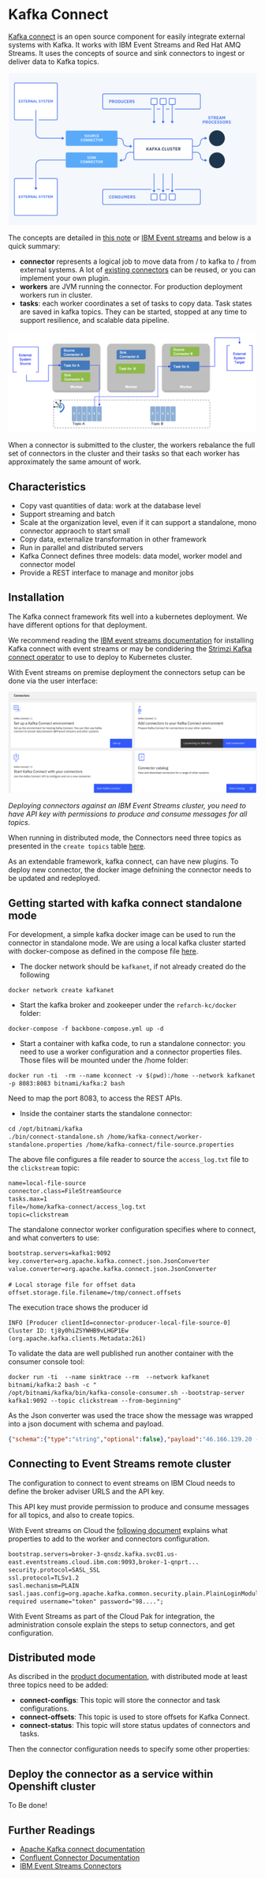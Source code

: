 # Kafka Connect

[Kafka connect](https://kafka.apache.org/documentation/#connect) is an open source component for easily integrate external systems with Kafka. It works with IBM Event Streams and Red Hat AMQ Streams.   It uses the concepts of source and sink connectors to ingest or deliver data to Kafka topics.

![Connect component](images/kafka-components.png)

The concepts are detailed in [this note](https://docs.confluent.io/current/connect/concepts.html) or [IBM Event streams](https://ibm.github.io/event-streams/connecting/connectors/) and below is a quick summary:

* **connector** represents a logical job to move data from / to kafka  to / from external systems. A lot of [existing connectors](https://ibm.github.io/event-streams/connectors/) can be reused, or you can implement your own plugin. 
* **workers** are JVM running the connector. For production deployment workers run in cluster. 
* **tasks**: each worker coordinates a set of tasks to copy data. Task states are saved in kafka topics. They can be started, stopped at any time to support resilience, and scalable data pipeline.

![](images/connector-tasks.png)

When a connector is submitted to the cluster, the workers rebalance the full set of connectors in the cluster and their tasks so that each worker has approximately the same amount of work. 

## Characteristics

* Copy vast quantities of data: work at the database level
* Support streaming and batch
* Scale at the organization level, even if it can support a standalone, mono connector appraoch to start small
* Copy data, externalize transformation in other framework
* Run in parallel and distributed servers
* Kafka Connect defines three models: data model, worker model and connector model
* Provide a REST interface to manage and monitor jobs

## Installation

The  Kafka connect framework fits well into a kubernetes deployment. We have different options for that deployment.

We recommend reading the [IBM  event streams documentation](https://ibm.github.io/event-streams/connecting/setting-up-connectors/) for installing Kafka connect with event streams or may be condidering the [Strimzi Kafka connect operator](https://strimzi.io/docs/0.9.0/#kafka-connect-str) to use to deploy to Kubernetes cluster.

With Event streams on premise deployment the connectors setup can be done via the user interface:

![Event Streams connector](images/es-connectors.png)

*Deploying connectors against an IBM Event Streams cluster, you need to have API key with permissions to produce and consume messages for all topics.*

When running in distributed mode, the Connectors need three topics as presented in the `create topics` table [here](https://ibm.github.io/event-streams/connecting/setting-up-connectors/).

As an extendable framework, kafka connect, can have new plugins. To deploy new connector, the docker image defnining the connector needs to be updated and redeployed.

## Getting started with kafka connect standalone mode

For development, a simple kafka docker image can be used to run the connector in standalone mode. We are using a local kafka cluster started with docker-compose as defined in the compose file [here](https://github.com/ibm-cloud-architecture/refarch-kc/blob/master/docker/backbone-compose.yml). 

* The docker network should be `kafkanet`, if not already created do the following

```shell
docker network create kafkanet
```

* Start the kafka broker and zookeeper under the `refarch-kc/docker` folder:

```shell
docker-compose -f backbone-compose.yml up -d
```

* Start a container with kafka code, to run a standalone connector: you need to use a worker configuration and a connector properties files. Those files will be mounted under the /home folder:

```shell
docker run -ti  -rm --name kconnect -v $(pwd):/home --network kafkanet -p 8083:8083 bitnami/kafka:2 bash
```

Need to map the port 8083, to access the REST APIs.

* Inside the container starts the standalone connector:

```shell
cd /opt/bitnami/kafka
./bin/connect-standalone.sh /home/kafka-connect/worker-standalone.properties /home/kafka-connect/file-source.properties
```

The above file configures a file reader to source the `access_log.txt` file to the `clickstream` topic:

```properties
name=local-file-source
connector.class=FileStreamSource
tasks.max=1
file=/home/kafka-connect/access_log.txt
topic=clickstream
```

The standalone connector worker configuration specifies where to connect, and what converters to use:

```properties
bootstrap.servers=kafka1:9092
key.converter=org.apache.kafka.connect.json.JsonConverter
value.converter=org.apache.kafka.connect.json.JsonConverter

# Local storage file for offset data
offset.storage.file.filename=/tmp/connect.offsets
```

The execution trace shows the producer id

```log
INFO [Producer clientId=connector-producer-local-file-source-0] Cluster ID: tj8y0hiZSYWHB9vLHGP1Ew (org.apache.kafka.clients.Metadata:261)
```

To validate the data are well published run another container with the consumer console tool:

```shell
docker run -ti  --name sinktrace --rm  --network kafkanet bitnami/kafka:2 bash -c "
/opt/bitnami/kafka/bin/kafka-console-consumer.sh --bootstrap-server kafka1:9092 --topic clickstream --from-beginning"
```

As the Json converter was used the trace show the message was wrapped into a json document with schema and payload.

```json
{"schema":{"type":"string","optional":false},"payload":"46.166.139.20 - - [01/Dec/2015:23:22:09 +0000] \"POST /xmlrpc.php HTTP/1.0\" 200 370 \"-\" \"Mozilla/4.0 (compatible: MSIE 7.0; Windows NT 6.0)\""}
```

## Connecting to Event Streams remote cluster

The configuration to connect to event streams on IBM Cloud needs to define the broker adviser URLS and the API key.

This API key must provide permission to produce and consume messages for all topics, and also to create topics.

With Event streams on Cloud the [following document](https://cloud.ibm.com/docs/services/EventStreams?topic=eventstreams-kafka_connect) explains what properties to add to the worker and connectors configuration. 

```properties
bootstrap.servers=broker-3-qnsdz.kafka.svc01.us-east.eventstreams.cloud.ibm.com:9093,broker-1-qnprt...
security.protocol=SASL_SSL
ssl.protocol=TLSv1.2
sasl.mechanism=PLAIN
sasl.jaas.config=org.apache.kafka.common.security.plain.PlainLoginModule required username="token" password="98....";

```

With Event Streams as part of the Cloud Pak for integration, the administration console explain the steps to setup connectors, and get configuration.

## Distributed mode

As discribed in the [product documentation](https://ibm.github.io/event-streams/connecting/setting-up-connectors/), with distributed mode at least three topics need to be added:

* **connect-configs**: This topic will store the connector and task configurations.
* **connect-offsets**: This topic is used to store offsets for Kafka Connect.
* **connect-status**: This topic will store status updates of connectors and tasks.

Then the connector configuration needs to specify some other properties:

## Deploy the connector as a service within Openshift cluster

To Be done! 

## Further Readings

* [Apache Kafka connect documentation](https://kafka.apache.org/documentation/#connect)
* [Confluent Connector Documentation](https://docs.confluent.io/current/connect/index.html)
* [IBM Event Streams Connectors](https://ibm.github.io/event-streams/connecting/connectors/)